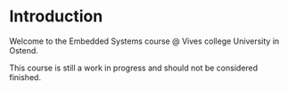 # Introduction

Welcome to the Embedded Systems course @ Vives college University in Ostend.

This course is still a work in progress and should not be considered finished.
